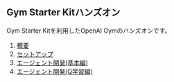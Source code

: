 ## Gym Starter Kitハンズオン

Gym Starter Kitを利用したOpenAI Gymのハンズオンです。

1. [概要](overview.md)
1. [セットアップ](setup.md)
1. [エージェント開発(基本編)](random_agent.md)
1. [エージェント開発(Q学習編)](q_agent.md)

